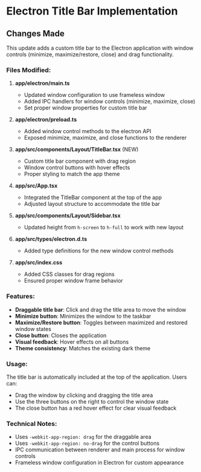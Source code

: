 # Electron Title Bar Implementation

## Changes Made

This update adds a custom title bar to the Electron application with window controls (minimize, maximize/restore, close) and drag functionality.

### Files Modified:

1. **app/electron/main.ts**
   - Updated window configuration to use frameless window
   - Added IPC handlers for window controls (minimize, maximize, close)
   - Set proper window properties for custom title bar

2. **app/electron/preload.ts**
   - Added window control methods to the electron API
   - Exposed minimize, maximize, and close functions to the renderer

3. **app/src/components/Layout/TitleBar.tsx** (NEW)
   - Custom title bar component with drag region
   - Window control buttons with hover effects
   - Proper styling to match the app theme

4. **app/src/App.tsx**
   - Integrated the TitleBar component at the top of the app
   - Adjusted layout structure to accommodate the title bar

5. **app/src/components/Layout/Sidebar.tsx**
   - Updated height from `h-screen` to `h-full` to work with new layout

6. **app/src/types/electron.d.ts**
   - Added type definitions for the new window control methods

7. **app/src/index.css**
   - Added CSS classes for drag regions
   - Ensured proper window frame behavior

### Features:

- **Draggable title bar**: Click and drag the title area to move the window
- **Minimize button**: Minimizes the window to the taskbar
- **Maximize/Restore button**: Toggles between maximized and restored window states
- **Close button**: Closes the application
- **Visual feedback**: Hover effects on all buttons
- **Theme consistency**: Matches the existing dark theme

### Usage:

The title bar is automatically included at the top of the application. Users can:
- Drag the window by clicking and dragging the title area
- Use the three buttons on the right to control the window state
- The close button has a red hover effect for clear visual feedback

### Technical Notes:

- Uses `-webkit-app-region: drag` for the draggable area
- Uses `-webkit-app-region: no-drag` for the control buttons
- IPC communication between renderer and main process for window controls
- Frameless window configuration in Electron for custom appearance
